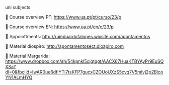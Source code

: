 uni subjects 

📱 Course overview PT: https://www.ua.pt/pt/curso/23/p

📱 Course overview EN: https://www.ua.pt/en/c/23/p

📌 Appointtments: http://ruieduardofalopes.wixsite.com/apontamentos

📌 Material diospiro: http://apontamentosect.diozpiro.com

📌 Material Margarida: https://www.dropbox.com/sh/54kpnkl5cjqtqgt/AACX67HuaKTBYAyPr9EuSQXSa?dl=0&fbclid=IwAR0ue6dflYTi7tsKFP7gucxCZOUoUXzS5cvq7V5mlvj2p2BlcoYN1ALmHYQ


